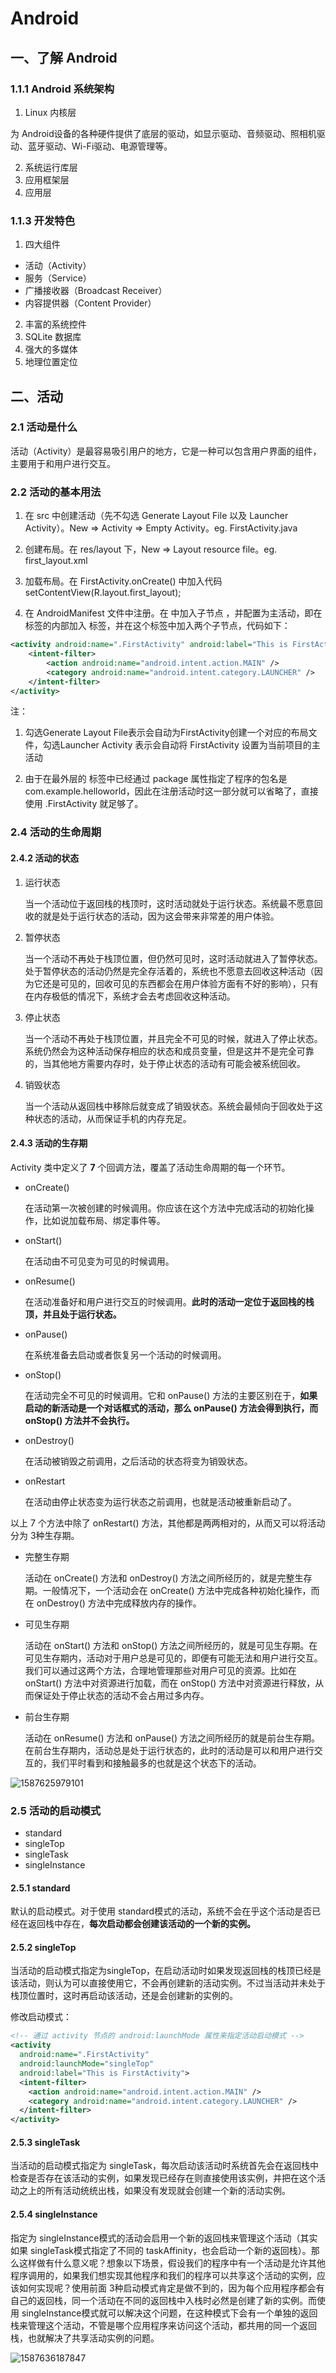 # Android

## 一、了解 Android

### 1.1.1 Android 系统架构

1. Linux 内核层

为 Android设备的各种硬件提供了底层的驱动，如显示驱动、音频驱动、照相机驱动、蓝牙驱动、Wi-Fi驱动、电源管理等。

2. 系统运行库层
3. 应用框架层
4. 应用层

### 1.1.3 开发特色

1. 四大组件

+ 活动（Activity）
+ 服务（Service）
+ 广播接收器（Broadcast Receiver）
+ 内容提供器（Content Provider）

2. 丰富的系统控件
3. SQLite 数据库
4. 强大的多媒体
5. 地理位置定位



## 二、活动

### 2.1 活动是什么

活动（Activity）是最容易吸引用户的地方，它是一种可以包含用户界面的组件，主要用于和用户进行交互。

### 2.2 活动的基本用法

1. 在 src 中创建活动（先不勾选 Generate Layout File 以及 Launcher Activity）。New => Activity => Empty Activity。eg. FirstActivity.java

2. 创建布局。在 res/layout 下，New => Layout resource file。eg.  first_layout.xml
3. 加载布局。在 FirstActivity.onCreate() 中加入代码 setContentView(R.layout.first_layout);
4. 在 AndroidManifest 文件中注册。在 <application></application>中加入子节点 <activity android:name=".FirstActivity"></activity>，并配置为主活动，即在 <activity> 标签的内部加入 <intent-filter> 标签，并在这个标签中加入两个子节点，代码如下：

~~~xml
<activity android:name=".FirstActivity" android:label="This is FirstActivity">
	<intent-filter>
		<action android:name="android.intent.action.MAIN" />
		<category android:name="android.intent.category.LAUNCHER" />
	</intent-filter>
</activity>
~~~

注：

1. 勾选Generate Layout File表示会自动为FirstActivity创建一个对应的布局文件，勾选Launcher
   Activity 表示会自动将 FirstActivity 设置为当前项目的主活动

2. 由于在最外层的 <manifest> 标签中已经通过 package 属性指定了程序的包名是com.example.helloworld，因此在注册活动时这一部分就可以省略了，直接使用 .FirstActivity 就足够了。

### 2.4 活动的生命周期

#### 2.4.2 活动的状态

1. 运行状态

   当一个活动位于返回栈的栈顶时，这时活动就处于运行状态。系统最不愿意回收的就是处于运行状态的活动，因为这会带来非常差的用户体验。

2. 暂停状态

   当一个活动不再处于栈顶位置，但仍然可见时，这时活动就进入了暂停状态。处于暂停状态的活动仍然是完全存活着的，系统也不愿意去回收这种活动（因为它还是可见的，回收可见的东西都会在用户体验方面有不好的影响），只有在内存极低的情况下，系统才会去考虑回收这种活动。

3. 停止状态

   当一个活动不再处于栈顶位置，并且完全不可见的时候，就进入了停止状态。系统仍然会为这种活动保存相应的状态和成员变量，但是这并不是完全可靠的，当其他地方需要内存时，处于停止状态的活动有可能会被系统回收。

4. 销毁状态

   当一个活动从返回栈中移除后就变成了销毁状态。系统会最倾向于回收处于这种状态的活动，从而保证手机的内存充足。

#### 2.4.3 活动的生存期

Activity 类中定义了 **7** 个回调方法，覆盖了活动生命周期的每一个环节。

- onCreate()

  在活动第一次被创建的时候调用。你应该在这个方法中完成活动的初始化操作，比如说加载布局、绑定事件等。

- onStart()

  在活动由不可见变为可见的时候调用。

- onResume()

  在活动准备好和用户进行交互的时候调用。**此时的活动一定位于返回栈的栈顶，并且处于运行状态。**

- onPause()

  在系统准备去启动或者恢复另一个活动的时候调用。

- onStop()

  在活动完全不可见的时候调用。它和 onPause() 方法的主要区别在于，**如果启动的新活动是一个对话框式的活动，那么 onPause() 方法会得到执行，而 onStop() 方法并不会执行。**

- onDestroy()

  在活动被销毁之前调用，之后活动的状态将变为销毁状态。

- onRestart

  在活动由停止状态变为运行状态之前调用，也就是活动被重新启动了。

以上 7 个方法中除了 onRestart() 方法，其他都是两两相对的，从而又可以将活动分为 3种生存期。

- 完整生存期

  活动在 onCreate() 方法和 onDestroy() 方法之间所经历的，就是完整生存期。一般情况下，一个活动会在 onCreate() 方法中完成各种初始化操作，而在 onDestroy() 方法中完成释放内存的操作。

- 可见生存期

  活动在 onStart() 方法和 onStop() 方法之间所经历的，就是可见生存期。在可见生存期内，活动对于用户总是可见的，即便有可能无法和用户进行交互。我们可以通过这两个方法，合理地管理那些对用户可见的资源。比如在 onStart() 方法中对资源进行加载，而在 onStop() 方法中对资源进行释放，从而保证处于停止状态的活动不会占用过多内存。

- 前台生存期

  活动在 onResume() 方法和 onPause() 方法之间所经历的就是前台生存期。在前台生存期内，活动总是处于运行状态的，此时的活动是可以和用户进行交互的，我们平时看到和接触最多的也就是这个状态下的活动。

![1587625979101](C:\Users\0049003261.ZNV\AppData\Roaming\Typora\typora-user-images\1587625979101.png)



### 2.5 活动的启动模式

- standard
- singleTop
- singleTask
- singleInstance

#### 2.5.1 standard

默认的启动模式。对于使用 standard模式的活动，系统不会在乎这个活动是否已经在返回栈中存在，**每次启动都会创建该活动的一个新的实例。**

#### 2.5.2 singleTop

当活动的启动模式指定为singleTop，在启动活动时如果发现返回栈的栈顶已经是该活动，则认为可以直接使用它，不会再创建新的活动实例。不过当活动并未处于栈顶位置时，这时再启动该活动，还是会创建新的实例的。

修改启动模式：

~~~xml
<!-- 通过 activity 节点的 android:launchMode 属性来指定活动启动模式 -->
<activity
  android:name=".FirstActivity"
  android:launchMode="singleTop"
  android:label="This is FirstActivity">
  <intent-filter>
    <action android:name="android.intent.action.MAIN" />
    <category android:name="android.intent.category.LAUNCHER" />
  </intent-filter>
</activity>
~~~

#### 2.5.3 singleTask

当活动的启动模式指定为 singleTask，每次启动该活动时系统首先会在返回栈中检查是否存在该活动的实例，如果发现已经存在则直接使用该实例，并把在这个活动之上的所有活动统统出栈，如果没有发现就会创建一个新的活动实例。

#### 2.5.4 singleInstance

指定为 singleInstance模式的活动会启用一个新的返回栈来管理这个活动（其实如果 singleTask模式指定了不同的 taskAffinity，也会启动一个新的返回栈）。那么这样做有什么意义呢？想象以下场景，假设我们的程序中有一个活动是允许其他程序调用的，如果我们想实现其他程序和我们的程序可以共享这个活动的实例，应该如何实现呢？使用前面 3种启动模式肯定是做不到的，因为每个应用程序都会有自己的返回栈，同一个活动在不同的返回栈中入栈时必然是创建了新的实例。而使用 singleInstance模式就可以解决这个问题，在这种模式下会有一个单独的返回栈来管理这个活动，不管是哪个应用程序来访问这个活动，都共用的同一个返回栈，也就解决了共享活动实例的问题。

![1587636187847](C:\Users\0049003261.ZNV\AppData\Roaming\Typora\typora-user-images\1587636187847.png)

